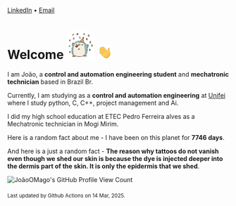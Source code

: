 [LinkedIn](https://www.linkedin.com/in/joão-pedro-gozzoli-b95641301/) &bull;
[Email](joaopedrogozzoli@gmail.com)

# Welcome <img src="happy.gif" height="64px" /> <img src="wave.gif" height="32px" />

I am João, a  **control and automation engineering student** and **mechatronic technician** based in Brazil Br.

Currently, I am studying as a **control and automation engineering** at [Unifei](https://unifei.edu.br) where I study python, C, C++, project management and Ai.

I did my high school education at ETEC Pedro Ferreira alves as a Mechatronic technician in Mogi Mirim.

Here is a random fact about me - I have been on this planet for **7746 days**.

And here is a just a random fact -  **The reason why tattoos do not vanish even though we shed our skin is because the dye is injected deeper into the dermis part of the skin. It is only the epidermis that we shed**.

![JoãoOMago's GitHub Profile View Count](https://komarev.com/ghpvc/?username=JoaoOMago)

<sub>Last updated by Github Actions on 14 Mar, 2025.</sub>
